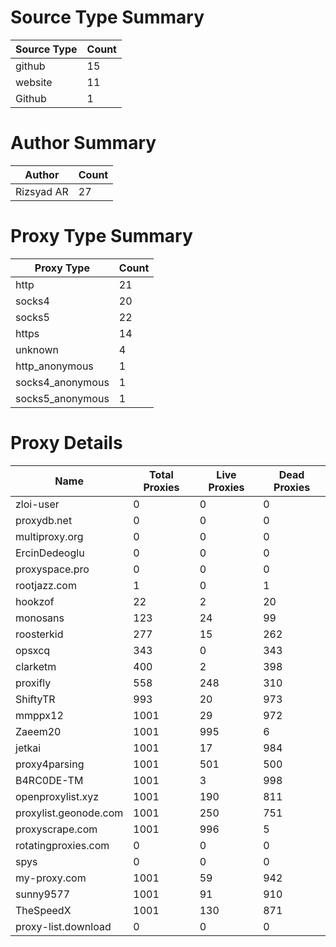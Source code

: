 # Source Type Summary

| Source Type | Count |
|-------------|-------|
| github | 15 |
| website | 11 |
| Github | 1 |


# Author Summary

| Author | Count |
|--------|-------|
| Rizsyad AR | 27 |


# Proxy Type Summary

| Proxy Type | Count |
|------------|-------|
| http | 21 |
| socks4 | 20 |
| socks5 | 22 |
| https | 14 |
| unknown | 4 |
| http_anonymous | 1 |
| socks4_anonymous | 1 |
| socks5_anonymous | 1 |


# Proxy Details

| Name | Total Proxies | Live Proxies | Dead Proxies |
|------|---------------|--------------|---------------|
| zloi-user | 0 | 0 | 0 |
| proxydb.net | 0 | 0 | 0 |
| multiproxy.org | 0 | 0 | 0 |
| ErcinDedeoglu | 0 | 0 | 0 |
| proxyspace.pro | 0 | 0 | 0 |
| rootjazz.com | 1 | 0 | 1 |
| hookzof | 22 | 2 | 20 |
| monosans | 123 | 24 | 99 |
| roosterkid | 277 | 15 | 262 |
| opsxcq | 343 | 0 | 343 |
| clarketm | 400 | 2 | 398 |
| proxifly | 558 | 248 | 310 |
| ShiftyTR | 993 | 20 | 973 |
| mmppx12 | 1001 | 29 | 972 |
| Zaeem20 | 1001 | 995 | 6 |
| jetkai | 1001 | 17 | 984 |
| proxy4parsing | 1001 | 501 | 500 |
| B4RC0DE-TM | 1001 | 3 | 998 |
| openproxylist.xyz | 1001 | 190 | 811 |
| proxylist.geonode.com | 1001 | 250 | 751 |
| proxyscrape.com | 1001 | 996 | 5 |
| rotatingproxies.com | 0 | 0 | 0 |
| spys | 0 | 0 | 0 |
| my-proxy.com | 1001 | 59 | 942 |
| sunny9577 | 1001 | 91 | 910 |
| TheSpeedX | 1001 | 130 | 871 |
| proxy-list.download | 0 | 0 | 0 |
